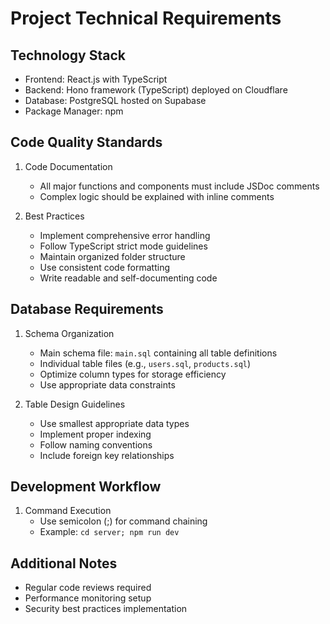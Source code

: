# Project Technical Requirements

## Technology Stack
- Frontend: React.js with TypeScript
- Backend: Hono framework (TypeScript) deployed on Cloudflare
- Database: PostgreSQL hosted on Supabase
- Package Manager: npm

## Code Quality Standards
1. Code Documentation
   - All major functions and components must include JSDoc comments
   - Complex logic should be explained with inline comments

2. Best Practices
   - Implement comprehensive error handling
   - Follow TypeScript strict mode guidelines
   - Maintain organized folder structure
   - Use consistent code formatting
   - Write readable and self-documenting code

## Database Requirements
1. Schema Organization
   - Main schema file: `main.sql` containing all table definitions
   - Individual table files (e.g., `users.sql`, `products.sql`)
   - Optimize column types for storage efficiency
   - Use appropriate data constraints

2. Table Design Guidelines
   - Use smallest appropriate data types
   - Implement proper indexing
   - Follow naming conventions
   - Include foreign key relationships

## Development Workflow
1. Command Execution
   - Use semicolon (;) for command chaining
   - Example: `cd server; npm run dev`

## Additional Notes
- Regular code reviews required
- Performance monitoring setup
- Security best practices implementation
